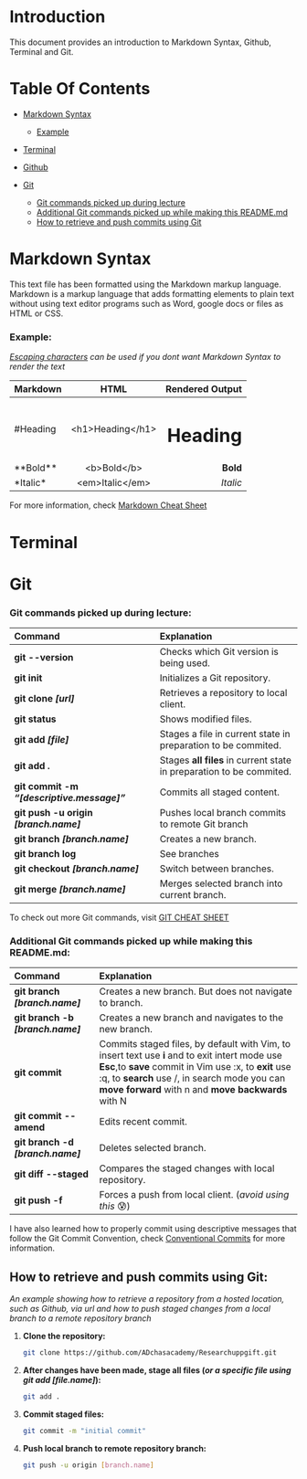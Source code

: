 # Introduction 
This document provides an introduction to Markdown Syntax, Github, Terminal and Git.

# Table Of Contents
- [Markdown Syntax](#markdown-syntax)
    - [Example](#example)
- [Terminal](#terminal)
- [Github](#github)
- [Git](#git)

    - [Git commands picked up during lecture](#git-commands-picked-up-during-lecture)
    - [Additional Git commands picked up while making this README.md](#additional-git-commands-picked-up-while-making-this-readmemd)
    - [How to retrieve and push commits using Git](#how-to-retrieve-and-push-commits-using-git)


# Markdown Syntax
This text file has been formatted using the Markdown markup language. Markdown is a markup language that adds formatting elements to plain text without using text editor programs such as Word, google docs or files as HTML or CSS. 


### Example:
*[Escaping characters](https://www.markdownguide.org/basic-syntax/#escaping-characters) can be used if you dont want Markdown Syntax to render the text*

| Markdown    |      HTML      |  Rendered Output |
|----------|:-------------:|------:|
| \#Heading | \<h1>Heading\</h1> |<h1>Heading</h1>|
| \*\*Bold\*\*  |    \<b>Bold\</b>   |   <b>Bold</b>|
| \*Italic\*  |    \<em>Italic\</em>   |   <em>Italic</em>|


For more information, check
[Markdown Cheat Sheet](https://www.markdownguide.org/cheat-sheet/)



# Terminal



# Git

### Git commands picked up during lecture:
| Command | Explanation |
|:---	|:---	|
| **git --version** | Checks which Git version is being used. |
| **git init** |  Initializes a Git repository.	|
| **git clone *[url]*** |  Retrieves a repository to local client.	|
| **git status** |  Shows modified files.	|
| **git add *[file]*** |  Stages a file in current state in preparation to be commited.	|
| **git add .** |  Stages  **all files** in current state in preparation to be commited.	|
| **git commit -m *“[descriptive.message]”*** |  Commits all staged content.|
| **git push -u origin *[branch.name]*** |  Pushes local branch commits to remote Git branch	|
| **git branch *[branch.name]*** |  Creates a new branch.	|
| **git branch log** |  See branches	|
| **git checkout *[branch.name]*** |  Switch between branches.	|
| **git merge *[branch.name]*** |  Merges selected branch into current branch.	| 

To check out more Git commands, visit [GIT CHEAT SHEET](https://education.github.com/git-cheat-sheet-education.pdf)



### Additional Git commands picked up while making this README.md:
| Command | Explanation |
|:---	|:---	|
| **git branch *[branch.name]*** | Creates a new branch. But does not navigate to branch. |
| **git branch -b *[branch.name]*** |  Creates a new branch and navigates to the new branch.	|
| **git commit** |  Commits staged files, by default with Vim, to insert text use **i**  and to exit intert mode use **Esc**,to **save** commit in Vim use :x, to **exit** use :q, to **search** use /, in search mode you can **move forward** with n and **move backwards** with N |
| **git commit --amend** |  Edits recent commit.	|
| **git branch -d *[branch.name]*** |  Deletes selected branch.	|
| **git diff --staged** |  Compares the staged changes with local repository. |
| **git push -f** |  Forces a push from local client. (*avoid using this* :cold_sweat:)	|

I have also learned how to properly commit using descriptive messages that follow the Git Commit Convention, check [Conventional Commits](https://www.conventionalcommits.org/en/v1.0.0/) for more information. 



## How to retrieve and push commits using Git:
*An example showing how to retrieve a repository from a hosted location, such as Github, via url and how to push staged changes from a local branch to a remote repository branch*

1. **Clone the repository:**
    ```bash
    git clone https://github.com/ADchasacademy/Researchuppgift.git
    ```
2. **After changes have been made, stage all files (*or a specific file using git add [file.name]*):**
    ```bash
    git add .
    ```
3. **Commit staged files:**
    ```bash
    git commit -m "initial commit" 
    ```
 4. **Push local branch to remote repository branch:**
    ```bash
    git push -u origin [branch.name]
    ```



